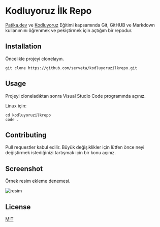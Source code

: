 # Kodluyoruz İlk Repo
[Patika.dev](www.patika.dev) ve [Kodluyoruz](https://www.kodluyoruz.org/) Eğitimi kapsamında Git, GitHUB ve Markdown kullanımını öğrenmek ve pekiştirmek için açtığım bir repodur.

## Installation
Öncelikle projeyi clonelayın.
```
git clone https://github.com/serveta/kodluyoruzilkrepo.git
```

## Usage
Projeyi cloneladıktan sonra Visual Studio Code programında açınız.

Linux için:
````
cd kodluyoruzilkrepo
code .
````

## Contributing
Pull requestler kabul edilir. Büyük değişiklikler için lütfen önce neyi değiştirmek istediğinizi tartışmak için bir konu açınız.

## Screenshot
Örnek resim ekleme denemesi.

![resim](https://user-images.githubusercontent.com/17321075/165833478-fb256a51-22f4-4d9a-be33-a73cf55e1817.png)

## License
[MIT](https://choosealicense.com/licenses/mit/)

